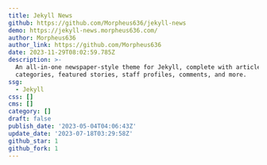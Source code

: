 ```yaml
---
title: Jekyll News
github: https://github.com/Morpheus636/jekyll-news
demo: https://jekyll-news.morpheus636.com/
author: Morpheus636
author_link: https://github.com/Morpheus636
date: 2023-11-29T08:02:59.785Z
description: >-
  An all-in-one newspaper-style theme for Jekyll, complete with articles,
  categories, featured stories, staff profiles, comments, and more.
ssg:
  - Jekyll
css: []
cms: []
category: []
draft: false
publish_date: '2023-05-04T04:06:43Z'
update_date: '2023-07-18T03:29:58Z'
github_star: 1
github_fork: 1
---
```

